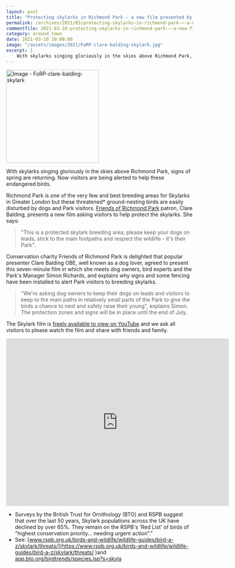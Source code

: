 ```yaml
---
layout: post
title: "Protecting skylarks in Richmond Park – a new film presented by Clare Balding"
permalink: /archives/2021/03/protecting-skylarks-in-richmond-park-–-a-new-film-presented-by-clare-balding.html
commentfile: 2021-03-10-protecting-skylarks-in-richmond-park-–-a-new-film-presented-by-clare-balding
category: around_town
date: 2021-03-10 10:00:00
image: "/assets/images/2021/FoRP-clare-balding-skylark.jpg"
excerpt: |
    With skylarks singing gloriously in the skies above Richmond Park, signs of spring are returning. Now visitors are being alerted to help these endangered birds.
---
```

<a href="/assets/images/2021/FoRP-clare-balding-skylark.jpg" title="Click for a larger image"><img src="/assets/images/2021/FoRP-clare-balding-skylark-thumb.jpg" width="250" alt="Image - FoRP-clare-balding-skylark"  class="photo right"/></a>

With skylarks singing gloriously in the skies above Richmond Park, signs of spring are returning. Now visitors are being alerted to help these endangered birds.

Richmond Park is one of the very few and best breeding areas for Skylarks in Greater London but these threatened* ground-nesting birds are easily disturbed by dogs and Park visitors. [Friends of Richmond Park](https://www.frp.org.uk/) patron, Clare Balding, presents a new film asking visitors to help protect the skylarks. She says:

> "This is a protected skylark breeding area; please keep your dogs on leads, stick to the main footpaths and respect the wildlife - it's their Park".

Conservation charity Friends of Richmond Park is delighted that popular presenter Clare Balding OBE, well known as a dog lover, agreed to present this seven-minute film in which she meets dog owners, bird experts and the Park's Manager Simon Richards, and explains why signs and some fencing have been installed to alert Park visitors to breeding skylarks.

> "We're asking dog owners to keep their dogs on leads and visitors to keep to the main paths in relatively small parts of the Park to give the birds a chance to nest and safely raise their young", explains Simon. The protection zones and signs will be in place until the end of July.

<div markdown="1" class="box">

The Skylark film is [freely available to view on YouTube](https://www.youtube.com/watch?v=-gUerag8P7k) and we ask all visitors to please watch the film and share with friends and family.

<iframe width="600" height="450" src="https://www.youtube-nocookie.com/embed/-gUerag8P7k?rel=0" frameborder="0" allowfullscreen></iframe>

</div>



- Surveys by the British Trust for Ornithology (BTO) and RSPB suggest that over the last 50 years, Skylark populations across the UK have declined by over 65%.  They remain on the RSPB's 'Red List' of birds of "highest conservation priority... needing urgent action"."
- See: [www.rspb.org.uk/birds-and-wildlife/wildlife-guides/bird-a-z/skylark/threats/](https://www.rspb.org.uk/birds-and-wildlife/wildlife-guides/bird-a-z/skylark/threats/ )and [app.bto.org/birdtrends/species.jsp?s=skyla](https://app.bto.org/birdtrends/species.jsp?s=skyla.)
